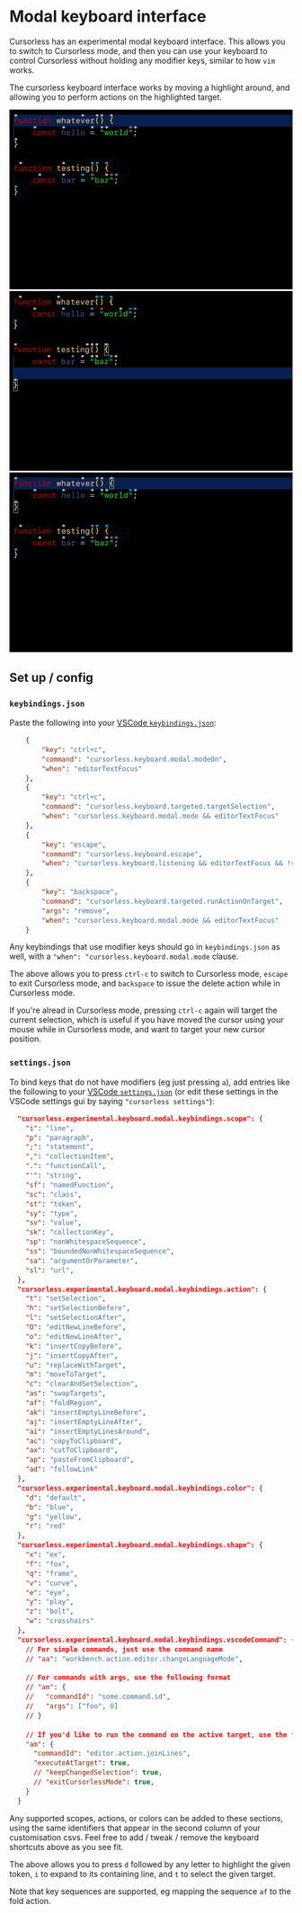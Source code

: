 # Modal keyboard interface

Cursorless has an experimental modal keyboard interface. This allows you to switch to Cursorless mode, and then you can use your keyboard to control Cursorless without holding any modifier keys, similar to how `vim` works.

The cursorless keyboard interface works by moving a highlight around, and allowing you to perform actions on the highlighted target.

![Delete demo](images/keyboardDelete.gif)
![Bring demo](images/keyboardBring.gif)
![Pour demo](images/keyboardPour.gif)

## Set up / config

### `keybindings.json`

Paste the following into your [VSCode `keybindings.json`](https://code.visualstudio.com/docs/getstarted/keybindings#_advanced-customization):

```json
    {
        "key": "ctrl+c",
        "command": "cursorless.keyboard.modal.modeOn",
        "when": "editorTextFocus"
    },
    {
        "key": "ctrl+c",
        "command": "cursorless.keyboard.targeted.targetSelection",
        "when": "cursorless.keyboard.modal.mode && editorTextFocus"
    },
    {
        "key": "escape",
        "command": "cursorless.keyboard.escape",
        "when": "cursorless.keyboard.listening && editorTextFocus && !suggestWidgetMultipleSuggestions && !suggestWidgetVisible"
    },
    {
        "key": "backspace",
        "command": "cursorless.keyboard.targeted.runActionOnTarget",
        "args": "remove",
        "when": "cursorless.keyboard.modal.mode && editorTextFocus"
    }
```

Any keybindings that use modifier keys should go in `keybindings.json` as well, with a `"when": "cursorless.keyboard.modal.mode` clause.

The above allows you to press `ctrl-c` to switch to Cursorless mode, `escape` to exit Cursorless mode, and `backspace` to issue the delete action while in Cursorless mode.

If you're alread in Cursorless mode, pressing `ctrl-c` again will target the current selection, which is useful if you have moved the cursor using your mouse while in Cursorless mode, and want to target your new cursor position.

### `settings.json`

To bind keys that do not have modifiers (eg just pressing `a`), add entries like the following to your [VSCode `settings.json`](https://code.visualstudio.com/docs/getstarted/settings#_settingsjson) (or edit these settings in the VSCode settings gui by saying `"cursorless settings"`):

```json
  "cursorless.experimental.keyboard.modal.keybindings.scope": {
    "i": "line",
    "p": "paragraph",
    ";": "statement",
    ",": "collectionItem",
    ".": "functionCall",
    "'": "string",
    "sf": "namedFunction",
    "sc": "class",
    "st": "token",
    "sy": "type",
    "sv": "value",
    "sk": "collectionKey",
    "sp": "nonWhitespaceSequence",
    "ss": "boundedNonWhitespaceSequence",
    "sa": "argumentOrParameter",
    "sl": "url",
  },
  "cursorless.experimental.keyboard.modal.keybindings.action": {
    "t": "setSelection",
    "h": "setSelectionBefore",
    "l": "setSelectionAfter",
    "O": "editNewLineBefore",
    "o": "editNewLineAfter",
    "k": "insertCopyBefore",
    "j": "insertCopyAfter",
    "u": "replaceWithTarget",
    "m": "moveToTarget",
    "c": "clearAndSetSelection",
    "as": "swapTargets",
    "af": "foldRegion",
    "ak": "insertEmptyLineBefore",
    "aj": "insertEmptyLineAfter",
    "ai": "insertEmptyLinesAround",
    "ac": "copyToClipboard",
    "ax": "cutToClipboard",
    "ap": "pasteFromClipboard",
    "ad": "followLink"
  },
  "cursorless.experimental.keyboard.modal.keybindings.color": {
    "d": "default",
    "b": "blue",
    "g": "yellow",
    "r": "red"
  },
  "cursorless.experimental.keyboard.modal.keybindings.shape": {
    "x": "ex",
    "f": "fox",
    "q": "frame",
    "v": "curve",
    "e": "eye",
    "y": "play",
    "z": "bolt",
    "w": "crosshairs"
  },
  "cursorless.experimental.keyboard.modal.keybindings.vscodeCommand": {
    // For simple commands, just use the command name
    // "aa": "workbench.action.editor.changeLanguageMode",

    // For commands with args, use the following format
    // "am": {
    //   "commandId": "some.command.id",
    //   "args": ["foo", 0]
    // }

    // If you'd like to run the command on the active target, use the following format
    "am": {
      "commandId": "editor.action.joinLines",
      "executeAtTarget": true,
      // "keepChangedSelection": true,
      // "exitCursorlessMode": true,
    }
  }
```

Any supported scopes, actions, or colors can be added to these sections, using the same identifiers that appear in the second column of your customisation csvs. Feel free to add / tweak / remove the keyboard shortcuts above as you see fit.

The above allows you to press `d` followed by any letter to highlight the given token, `i` to expand to its containing line, and `t` to select the given target.

Note that key sequences are supported, eg mapping the sequence `af` to the fold action.
